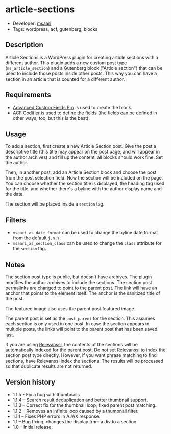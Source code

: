 # article-sections

- Developer: [msaari](https://github.com/msaari/)
- Tags: wordpress, acf, gutenberg, blocks

## Description

Article Sections is a WordPress plugin for creating article sections with a different author. This plugin adds a new custom post type (`ms_article_section`) and a Gutenberg block ("Article section") that can be used to include those posts inside other posts. This way you can have a section in an article that is counted for a different author.

## Requirements

- [Advanced Custom Fields Pro](https://www.advancedcustomfields.com/) is used to create the block.
- [ACF Codifier](https://github.com/devgeniem/acf-codifier) is used to define the fields (the fields can be defined in other ways, too, but this is the best).

## Usage

To add a section, first create a new Article Section post. Give the post a descriptive title (this title may appear on the post page, and will appear in the author archives) and fill up the content, all blocks should work fine. Set the author.

Then, in another post, add an Article Section block and choose the post from the post selection field. Now the section will be included on the page. You can choose whether the section title is displayed, the heading tag used for the title, and whether there's a byline with the author display name and the date.

The section will be placed inside a `section` tag.

## Filters

- `msaari_as_date_format` can be used to change the byline date format from the default `j.n.Y`.
- `msaari_as_section_class` can be used to change the `class` attribute for the `section` tag.

## Notes

The section post type is public, but doesn't have archives. The plugin modifies the author archives to include the sections. The section post permalinks are changed to point to the parent post. The link will have an anchor that points to the element itself. The anchor is the sanitized title of the post.

The featured image also uses the parent post featured image.

The parent post is set as the `post_parent` for the section. This assumes each section is only used in one post. In case the section appears in multiple posts, the links will point to the parent post that has been saved last.

If you are using [Relevanssi](https://wordpress.org/plugins/relevanssi/), the contents of the sections will be automatically indexed for the parent post. Do not set Relevanssi to index the section post type directly. However, if you want phrase matching to find sections, have Relevanssi index the sections. The results will be processed so that duplicate results are not returned.

## Version history

- 1.1.5 - Fix a bug with thumbnails.
- 1.1.4 – Search result deduplication and better thumbnail support.
- 1.1.3 – Correct fix for the thumbnail loop, fixed parent post matching.
- 1.1.2 – Removes an infinite loop caused by a thumbnail filter.
- 1.1.1 – Fixes PHP errors in AJAX response.
- 1.1 – Bug fixing, changes the display from a div to a section.
- 1.0 – Initial release.
